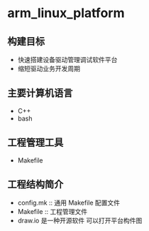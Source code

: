 # arm_linux_platform
## 构建目标
- 快速搭建设备驱动管理调试软件平台
- 缩短驱动业务开发周期
## 主要计算机语言
- C++
- bash
## 工程管理工具
- Makefile
## 工程结构简介
- config.mk :: 通用 Makefile 配置文件
- Makefile :: 工程管理文件
- draw.io 是一种开源软件 可以打开平台构件图
